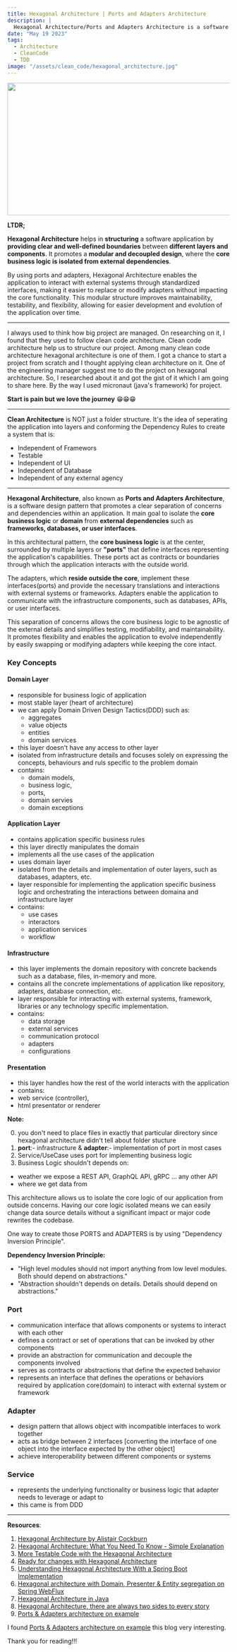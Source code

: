 ```yaml
---
title: Hexagonal Architecture | Ports and Adapters Architecture
description: |
  Hexagonal Architecture/Ports and Adapters Architecture is a software design pattern that emphasizes the separation of core business logic from external dependencies. It uses ports and adapters to define clear boundaries, allowing the application to be flexible, testable, and maintainable.
date: "May 19 2023"
tags:
  - Architecture
  - CleanCode
  - TDD
image: "/assets/clean_code/hexagonal_architecture.jpg"
---
```

<img src="/assets/clean_code/hexagonal_architecture.jpg" width="600" height="300">

**LTDR;**

**Hexagonal Architecture** helps in **structuring** a software application by **providing clear and well-defined boundaries** between **different layers and components**. It promotes a **modular and decoupled design**, where the **core business logic is isolated from external dependencies**.

By using ports and adapters, Hexagonal Architecture enables the application to interact with external systems through standardized interfaces, making it easier to replace or modify adapters without impacting the core functionality. This modular structure improves maintainability, testability, and flexibility, allowing for easier development and evolution of the application over time.

---

I always used to think how big project are managed. On researching on it, I found that they used to follow clean code architecture. Clean code architecture help us to structure our project. Among many clean code architecture hexagonal architecture is one of them. I got a chance to start a project from scratch and I thought applying clean architecture on it. One of the engineering manager suggest me to do the project on hexagonal architecture. So, I researched about it and got the gist of it which I am going to share here. By the way I used micronaut (java's framework) for project.

**Start is pain but we love the journey** 😁😁😁

---

**Clean Architecture** is NOT just a folder structure.
It's the idea of seperating the application into layers and conforming the Dependency Rules to create a system that is:

- Independent of Framewors
- Testable
- Independent of UI
- Independent of Database
- Independent of any external agency

---

**Hexagonal Architecture**, also known as **Ports and Adapters Architecture**, is a software design pattern that promotes a clear separation of concerns and dependencies within an application. It main goal to isolate the **core business logic** or **domain** from **external dependencies** such as **frameworks, databases, or user interfaces**.

In this architectural pattern, the **core business logic** is at the center, surrounded by multiple layers or **"ports"** that define interfaces representing the application's capabilities. These ports act as contracts or boundaries through which the application interacts with the outside world.

The adapters, which **reside outside the core**, implement these interfaces(ports) and provide the necessary translations and interactions with external systems or frameworks. Adapters enable the application to communicate with the infrastructure components, such as databases, APIs, or user interfaces.

This separation of concerns allows the core business logic to be agnostic of the external details and simplifies testing, modifiability, and maintainability. It promotes flexibility and enables the application to evolve independently by easily swapping or modifying adapters while keeping the core intact.

### Key Concepts

#### Domain Layer

- responsible for business logic of application
- most stable layer (heart of architecture)
- we can apply Domain Driven Design Tactics(DDD) such as:
  - aggregates
  - value objects
  - entities
  - domain services
- this layer doesn't have any access to other layer
- isolated from infrastructure details and focuses solely on expressing the concepts, behaviours and ruls specific to the problem domain
- contains:
  - domain models,
  - business logic,
  - ports,
  - domain servies
  - domain exceptions

#### Application Layer

- contains application specific business rules
- this layer directly manipulates the domain
- implements all the use cases of the application
- uses domain layer
- isolated from the details and implementation of outer layers, such as databases, adapters, etc.
- layer responsible for implementing the application specific business logic and orchestrating the interactions between domaina and infrastructure layer
- contains:
  - use cases
  - interactors
  - application services
  - workflow

#### Infrastructure

- this layer implements the domain repository with concrete backends such as a database, files, in-memory and more.
- contains all the concrete implementations of application like repository, adapters, database connection, etc.
- layer responsible for interacting with external systems, framework, libraries or any technology specific implementation.
- contains:
  - data storage
  - external services
  - communication protocol
  - adapters
  - configurations

#### Presentation

- this layer handles how the rest of the world interacts with the application
- contains:
- web service (controller),
- html presentator or renderer

**Note:**

0. you don't need to place files in exactly that particular directory since hexagonal architecture didn't tell about folder stucture
1. **port**:- infrastructure & **adapter**:- implementation of port in most cases
2. Service/UseCase uses port for implementing business logic
3. Business Logic shouldn't depends on:

- weather we expose a REST API, GraphQL API, gRPC ... any other API
- where we get data from

This architecture allows us to isolate the core logic of our application from outside concerns. Having our core logic isolated means we can easily change data source details without a significant impact or major code rewrites the codebase.

One way to create those PORTS and ADAPTERS is by using "Dependency Inversion Principle".

**Dependency Inversion Principle:**

- "High level modules should not import anything from low level modules. Both should depend on abstractions."
- "Abstraction shouldn't depends on details. Details should depend on abstractions."

### Port

- communication interface that allows components or systems to interact with each other
- defines a contract or set of operations that can be invoked by other components
- provide an abstraction for communication and decouple the components involved
- serves as contracts or abstractions that define the expected behavior
- represents an interface that defines the operations or behaviors required by application core(domain) to interact with external system or framework

### Adapter

- design pattern that allows object with incompatible interfaces to work together
- acts as bridge between 2 interfaces [converting the interface of one object into the interface expected by the other object]
- achieve interoperability between different components or systems

### Service

- represents the underlying functionality or business logic that adapter needs to leverage or adapt to
- this came is from DDD

---

**Resources**:

1. [Hexagonal Architecture by Alistair Cockburn](https://alistair.cockburn.us/hexagonal-architecture/)
2. [Hexagonal Architecture: What You Need To Know - Simple Explanation](https://youtu.be/bDWApqAUjEI)
3. [More Testable Code with the Hexagonal Architecture](https://youtu.be/ujb_O6myknY)
4. [Ready for changes with Hexagonal Architecture](https://netflixtechblog.com/ready-for-changes-with-hexagonal-architecture-b315ec967749)
5. [Understanding Hexagonal Architecture With a Spring Boot Implementation](https://betterprogramming.pub/hexagonal-architecture-with-spring-boot-74e93030eba3)
6. [Hexagonal architecture with Domain, Presenter & Entity segregation on Spring WebFlux](https://medium.com/javarevisited/hexagonal-architecture-with-domain-presenter-entity-segregation-on-spring-webflux-ef053a495bdc)
7. [Hexagonal Architecture in Java](https://medium.com/javarevisited/hexagonal-architecture-in-java-9031d3570d15)
8. [Hexagonal Architecture, there are always two sides to every story](https://medium.com/ssense-tech/hexagonal-architecture-there-are-always-two-sides-to-every-story-bc0780ed7d9c)
9. [Ports & Adapters architecture on example](https://wkrzywiec.medium.com/ports-adapters-architecture-on-example-19cab9e93be7)

I found [Ports & Adapters architecture on example](https://wkrzywiec.medium.com/ports-adapters-architecture-on-example-19cab9e93be7) this blog very interesting.

Thank you for reading!!!